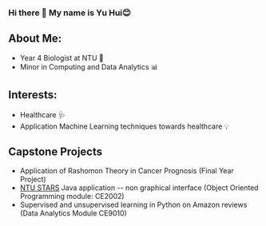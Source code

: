 ### Hi there 👋 My name is Yu Hui😊

## About Me:
- Year 4 Biologist at NTU 🧬
- Minor in Computing and Data Analytics 📊

## Interests:
- Healthcare 🩺
- Application Machine Learning techniques towards healthcare 💡

## Capstone Projects
- Application of Rashomon Theory in Cancer Prognosis (Final Year Project)
- [NTU STARS](https://github.com/yuhuiwee/MySTARS) Java application -- non graphical interface (Object Oriented Programming module: CE2002)
- Supervised and unsupervised learning in Python on Amazon reviews (Data Analytics Module CE9010)

<!--
**yuhuiwee/yuhuiwee** is a ✨ _special_ ✨ repository because its `README.md` (this file) appears on your GitHub profile.

Here are some ideas to get you started:

- 🔭 I’m currently working on ...
- 🌱 I’m currently learning ...
- 👯 I’m looking to collaborate on ...
- 🤔 I’m looking for help with ...
- 💬 Ask me about ...
- 📫 How to reach me: ...
- 😄 Pronouns: ...
- ⚡ Fun fact: ...
-->
